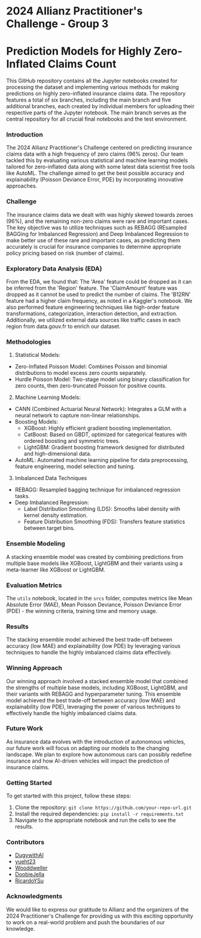 # 2024 Allianz Practitioner's Challenge - Group 3
# Prediction Models for Highly Zero-Inflated Claims Count

This GitHub repository contains all the Jupyter notebooks created for processing the dataset and implementing various methods for making predictions on highly zero-inflated insurance claims data. The repository features a total of six branches, including the main branch and five additional branches, each created by individual members for uploading their respective parts of the Jupyter notebook. The main branch serves as the central repository for all crucial final notebooks and the test environment.

### Introduction
The 2024 Allianz Practitioner's Challenge centered on predicting insurance claims data with a high frequency of zero claims (96% zeros). Our team tackled this by evaluating various statistical and machine learning models tailored for zero-inflated data along with some latest data scientist free tools like AutoML. The challenge aimed to get the best possible accuracy and explainability (Poisson Deviance Error, PDE) by incorporating innovative approaches.

### Challenge
The insurance claims data we dealt with was highly skewed towards zeroes (96%), and the remaining non-zero claims were rare and important cases. The key objective was to utilize techniques such as REBAGG (REsampled BAGGing for Imbalanced Regression) and Deep Imbalanced Regression to make better use of these rare and important cases, as predicting them accurately is crucial for insurance companies to determine appropriate policy pricing based on risk (number of claims).

### Exploratory Data Analysis (EDA)
From the EDA, we found that:
The 'Area' feature could be dropped as it can be inferred from the 'Region' feature.
The 'ClaimAmount' feature was dropped as it cannot be used to predict the number of claims.
The 'B12RN' feature had a higher claim frequency, as noted in a Kaggler's notebook.
We also performed feature engineering techniques like high-order feature transformations, categorization, interaction detection, and extraction.
Additionally, we utilized external data sources like traffic cases in each region from data.gouv.fr to enrich our dataset.

### Methodologies
1. Statistical Models:
- Zero-Inflated Poisson Model: Combines Poisson and binomial distributions to model excess zero counts separately.
- Hurdle Poisson Model: Two-stage model using binary classification for zero counts, then zero-truncated Poisson for positive counts.
2. Machine Learning Models:
- CANN (Combined Actuarial Neural Network): Integrates a GLM with a neural network to capture non-linear relationships.
- Boosting Models:
  - XGBoost: Highly efficient gradient boosting implementation.
  - CatBoost: Based on GBDT, optimized for categorical features with ordered boosting and symmetric trees.
  - LightGBM: Gradient boosting framework designed for distributed and high-dimensional data.
- AutoML: Automated machine learning pipeline for data preprocessing, feature engineering, model selection and tuning.

3. Imbalanced Data Techniques
- REBAGG: Resampled bagging technique for imbalanced regression tasks.
- Deep Imbalanced Regression:
  - Label Distribution Smoothing (LDS): Smooths label density with kernel density estimation.
  - Feature Distribution Smoothing (FDS): Transfers feature statistics between target bins.

### Ensemble Modeling
A stacking ensemble model was created by combining predictions from multiple base models like XGBoost, LightGBM and their variants using a meta-learner like XGBoost or LightGBM.

### Evaluation Metrics
The `utils` notebook, located in the `srcs` folder, computes metrics like Mean Absolute Error (MAE), Mean Poisson Deviance, Poisson Deviance Error (PDE) - the winning criteria, training time and memory usage.

### Results
The stacking ensemble model achieved the best trade-off between accuracy (low MAE) and explainability (low PDE) by leveraging various techniques to handle the highly imbalanced claims data effectively.

### Winning Approach
Our winning approach involved a stacked ensemble model that combined the strengths of multiple base models, including XGBoost, LightGBM, and their variants with REBAGG and hyperparameter tuning. This ensemble model achieved the best trade-off between accuracy (low MAE) and explainability (low PDE), leveraging the power of various techniques to effectively handle the highly imbalanced claims data.

### Future Work
As insurance data evolves with the introduction of autonomous vehicles, our future work will focus on adapting our models to the changing landscape. We plan to explore how autonomous cars can possibly redefine insurance and how AI-driven vehicles will impact the prediction of insurance claims.

### Getting Started
To get started with this project, follow these steps:

1. Clone the repository: `git clone https://github.com/your-repo-url.git`
2. Install the required dependencies: `pip install -r requirements.txt`
3. Navigate to the appropriate notebook and run the cells to see the results.

### Contributors
- [DugywithAI](https://github.com/DugywithAI)
- [yueht23](https://github.com/yueht23)
- [Wooddweller](https://github.com/Wooddweller)
- [DoobieJella](https://github.com/DoobieJella)
- [RicardoYSu](https://github.com/RicardoYSu)

### Acknowledgments
We would like to express our gratitude to Allianz and the organizers of the 2024 Practitioner's Challenge for providing us with this exciting opportunity to work on a real-world problem and push the boundaries of our knowledge.


